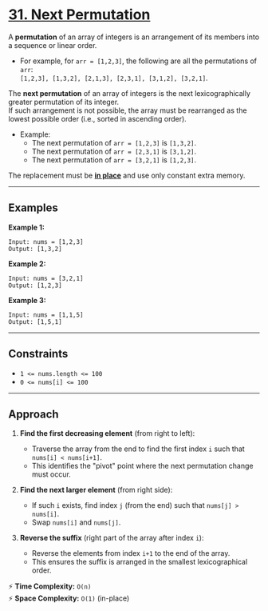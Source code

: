 # [31. Next Permutation](https://leetcode.com/problems/next-permutation/description/)

A **permutation** of an array of integers is an arrangement of its members into a sequence or linear order.

- For example, for `arr = [1,2,3]`, the following are all the permutations of `arr`:  
  `[1,2,3], [1,3,2], [2,1,3], [2,3,1], [3,1,2], [3,2,1]`.

The **next permutation** of an array of integers is the next lexicographically greater permutation of its integer.  
If such arrangement is not possible, the array must be rearranged as the lowest possible order (i.e., sorted in ascending order).

- Example:  
  - The next permutation of `arr = [1,2,3]` is `[1,3,2]`.  
  - The next permutation of `arr = [2,3,1]` is `[3,1,2]`.  
  - The next permutation of `arr = [3,2,1]` is `[1,2,3]`.  

The replacement must be **[in place](http://en.wikipedia.org/wiki/In-place_algorithm)** and use only constant extra memory.

---

## Examples

**Example 1:**  
```
Input: nums = [1,2,3]
Output: [1,3,2]
```

**Example 2:**  
```
Input: nums = [3,2,1]
Output: [1,2,3]
```

**Example 3:**  
```
Input: nums = [1,1,5]
Output: [1,5,1]
```


---

## Constraints
- `1 <= nums.length <= 100`  
- `0 <= nums[i] <= 100`  

---

## Approach

1. **Find the first decreasing element** (from right to left):  
   - Traverse the array from the end to find the first index `i` such that `nums[i] < nums[i+1]`.  
   - This identifies the "pivot" point where the next permutation change must occur.  

2. **Find the next larger element** (from right side):  
   - If such `i` exists, find index `j` (from the end) such that `nums[j] > nums[i]`.  
   - Swap `nums[i]` and `nums[j]`.  

3. **Reverse the suffix** (right part of the array after index `i`):  
   - Reverse the elements from index `i+1` to the end of the array.  
   - This ensures the suffix is arranged in the smallest lexicographical order.  

⚡ **Time Complexity:** `O(n)`  
⚡ **Space Complexity:** `O(1)` (in-place)
